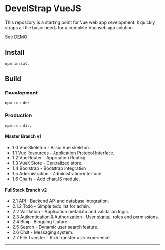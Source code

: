 # DevelStrap VueJS

This repository is a starting point for Vue
web app development. It quickly straps all the basic
needs for a complete Vue web app solution.

See [DEMO](http://develstrapvue.net/)

## Install

`npm install`

## Build

### Development

`npm run dev`

### Production

`npm run dist`

#### Master Branch v1

* 1.0 Vue Skeleton - Basic Vue skeleton.
* 1.1 Vue Resources - Application Protocol Interface.
* 1.2 Vue Router - Application Routing.
* 1.3 VueX Store - Centralized store.
* 1.4 Bootstrap - Bootstrap integration
* 1.5 Administration - Administration interface
* 1.6 Charts - Add chartJS module.

#### FullStack Branch v2

* 2.1 API - Backend API and database integration.
* 2.1.2 Todo - Simple todo list for admin.
* 2.2 Validation - Application metadata and validation logic.
* 2.3 Authentication & Authorization - User signup, roles and permissions.
* 2.4 Blog - Blogging feature.
* 2.5 Search - Dynamic user search feature.
* 2.6 Chat - Messaging system.
* 2.7 File Transfer - Rich transfer user experience.

---
